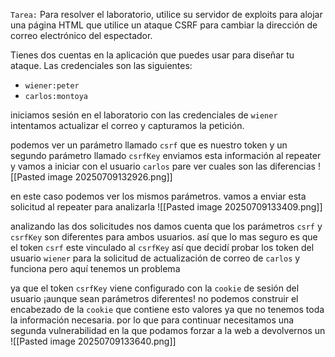 `Tarea:`
Para resolver el laboratorio, utilice su servidor de exploits para alojar una página HTML que utilice un ataque CSRF para cambiar la dirección de correo electrónico del espectador.

Tienes dos cuentas en la aplicación que puedes usar para diseñar tu ataque. Las credenciales son las siguientes:

- `wiener:peter`
- `carlos:montoya`

iniciamos sesión en el laboratorio con las credenciales de `wiener` intentamos actualizar el correo y capturamos la petición. 

podemos ver un parámetro llamado `csrf` que es nuestro token y un segundo parámetro llamado `csrfKey` enviamos esta información al repeater y vamos a iniciar con el usuario `carlos` pare ver cuales son las diferencias
![[Pasted image 20250709132926.png]]

en este caso podemos ver los mismos parámetros. vamos a enviar esta solicitud al repeater para analizarla
![[Pasted image 20250709133409.png]]

analizando las dos solicitudes nos damos cuenta que los parámetros `csrf` y `csrfKey` son diferentes para ambos usuarios. así que lo mas seguro es que el token `csrf` este vinculado al `csrfKey` así que decidí probar los token del usuario `wiener` para la solicitud de actualización de correo de `carlos` y funciona pero aquí tenemos un problema


ya que el token `csrfKey` viene configurado con la `cookie` de sesión del usuario ¡aunque sean parámetros diferentes! no podemos construir el encabezado de la `cookie` que contiene esto valores ya que no tenemos toda la información necesaria. por lo que para continuar necesitamos una segunda vulnerabilidad en la que podamos forzar a la web a devolvernos un 
![[Pasted image 20250709133640.png]]
